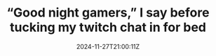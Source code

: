 ---
title: “Good night gamers,” I say before tucking my twitch chat in for bed
description:
date: 2024-11-27T21:00:11Z
tags:
 - nonsense 
---